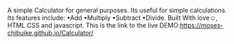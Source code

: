 A simple Calculator for general purposes.
Its useful for simple calculations. 
Its features include:
•Add
•Multiply
•Subtract
•Divide.
Built With love☺️, HTML CSS and javascript.
This is the link to the live DEMO:https://moses-chibuike.github.io/Calculator/
